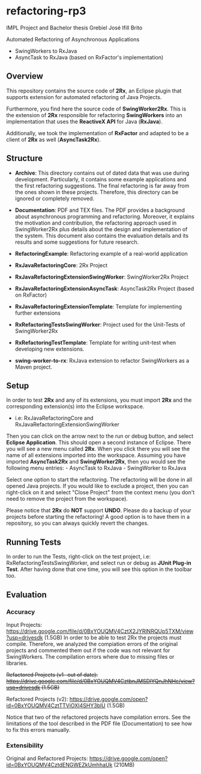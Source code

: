 # refactoring-rp3
IMPL Project and Bachelor thesis Grebiel José Ifill Brito

Automated Refactoring of Asynchronous Applications
- SwingWorkers to RxJava
- AsyncTask to RxJava (based on RxFactor's implementation)

## Overview

This repository contains the source code of __2Rx__, an Eclipse plugin
that supports extension for automated refactoring of Java Projects.

Furthermore, you find here the source code of __SwingWorker2Rx__. This
is the extension of __2Rx__ responsible for refactoring __SwingWorkers__
into an implementation that uses the __ReactiveX API__ for Java (__RxJava__).

Additionally, we took the implementation of __RxFactor__ and adapted to
be a client of __2Rx__ as well (__AsyncTask2Rx__).

## Structure

- __Archive__: This directory contains out of dated data that was use
  during development. Particularly, it contains some example applications
  and the first refactoring suggestions. The final refactoring is far
  away from the ones shown in these projects. Therefore, this directory
  can be ignored or completely removed.

- __Documentation__: PDF and TEX files. The PDF provides a background about
  asynchronous programming and refactoring. Moreover, it explains the
  motivation and contribution, the refactoring approach used in
  SwingWorker2Rx plus details about the design and implementation of
  the system. This document also contains the evaluation details and its
  results and some suggestions for future research.
  
- __RefactoringExample__: Refactoring example of a real-world application

- __RxJavaRefactoringCore__: 2Rx Project

- __RxJavaRefactoringExtensionSwingWorker__: SwingWorker2Rx Project

- __RxJavaRefactoringExtensionAsyncTask__: AsyncTask2Rx Project (based on RxFactor)

- __RxJavaRefactoringExtensionTemplate__: Template for implementing further
  extensions

- __RxRefactoringTestsSwingWorker__: Project used for the Unit-Tests of SwingWorker2Rx

- __RxRefactoringTestTemplate__: Template for writing unit-test when
  developing new extensions.

- __swing-worker-to-rx__: RxJava extension to refactor SwingWorkers as a
  Maven project.

## Setup

In order to test __2Rx__ and any of its extensions, you must import
__2Rx__ and the corresponding extension(s) into the Eclipse workspace.

 - i.e: RxJavaRefactoringCore and RxJavaRefactoringExtensionSwingWorker

Then you can click on the arrow next to the run or debug button, and
select __Eclipse Application__. This should open a second instance of
Eclipse. There you will see a new menu called __2Rx__. When you click
there you will see the name of all extensions imported into the
workspace. Assuming you have imported __AsyncTask2Rx__ and __SwingWorker2Rx__,
then you would see the following menu entries:
    - AsyncTask to RxJava
    - SwingWorker to RxJava

Select one option to start the refactoring. The refactoring will be done
in all opened Java projects. If you would like to exclude a project,
then you can right-click on it and select "Close Project" from the
context menu (you don't need to remove the project from the workspace).

Please notice that __2Rx__ do __NOT__ support __UNDO__. Please do a backup of your
projects before starting the refactoring! A good option is to have
them in a repository, so you can always quickly revert the changes.

## Running Tests

In order to run the Tests, right-click on the test project, i.e:
RxRefactoringTestsSwingWorker, and select run or debug as
__JUnit Plug-in Test__. After having done that one time, you
will see this option in the toolbar too.

## Evaluation

### Accuracy

Input Projects: https://drive.google.com/file/d/0BxYOUQMV4CztX2JYRlNRQUp5TXM/view?usp=drivesdk (1.5GB)
In order to be able to test 2Rx the projects must compile. Therefore,
we analyzed the compiation errors of the original projects and commented
them out if the code was not relevant for SwingWorkers. The compilation
errors where due to missing files or libraries.


~~Refactored Projects (v1- out of date):
https://drive.google.com/file/d/0BxYOUQMV4CztbnJMSDlYQnJhNHc/view?usp=drivesdk (1.5GB)~~

Refactored Projects (v2): https://drive.google.com/open?id=0BxYOUQMV4CztTTViOXI4SHY3blU (1.5GB)

Notice that two of the refactored projects have compilation errors. See the limitations of the tool described in the PDF file (Documentation) to see how to fix this errors manually.

### Extensibility

Original and Refactored Projects: https://drive.google.com/open?id=0BxYOUQMV4CztdENGWEZkUmhhaUk (210MB) 
